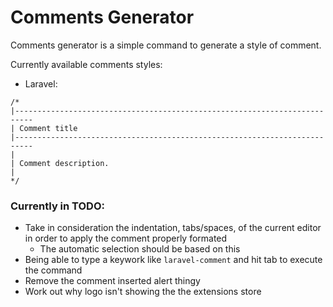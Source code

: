 # Comments Generator

Comments generator is a simple command to generate a style of comment.

Currently available comments styles:

* Laravel:
```
/*
|--------------------------------------------------------------------------
| Comment title
|--------------------------------------------------------------------------
|
| Comment description.
|
*/
```

### Currently in TODO:

* Take in consideration the indentation, tabs/spaces, of the current editor in order to apply the comment properly formated
    * The automatic selection should be based on this
* Being able to type a keywork like `laravel-comment` and hit tab to execute the command
* Remove the comment inserted alert thingy
* Work out why logo isn't showing the the extensions store
